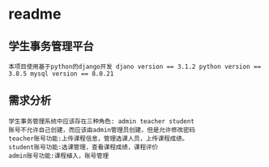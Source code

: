 # readme


## 学生事务管理平台
    本项目使用基于python的django开发 djano version == 3.1.2 python version == 3.8.5 mysql version == 8.0.21


## 需求分析
    学生事务管理系统中应该存在三种角色: admin teacher student
    账号不允许自己创建，而应该由admin管理员创建，但是允许修改密码
    teacher账号功能:上传课程信息，管理选课人员，上传课程成绩。
    student账号功能:选课管理，查看课程成绩，课程评价
    admin账号功能:课程植入，账号管理